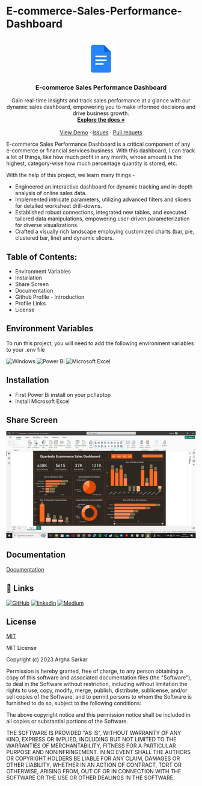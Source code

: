 # E-commerce-Sales-Performance-Dashboard

<!-- PROJECT LOGO -->
<br />
<div align="center">
  <a href="https://github.com/argha-sarkar/E-commerce-Sales-Performance-Dashboard">
    <img src="https://raw.githubusercontent.com/argha-sarkar/E-commerce-Sales-Performance-Dashboard/main/logo.png" alt="Logo" width="80" height="80">
  </a>

  <h3 align="center">E-commerce Sales Performance Dashboard</h3>

  <p align="center">
    Gain real-time insights and track sales performance at a glance with our dynamic sales dashboard, empowering you to make informed decisions and drive business growth.
    <br />
    <a href="https://github.com/argha-sarkar/E-commerce-Sales-Performance-Dashboard/tree/main"><strong>Explore the docs »</strong></a>
    <br />
    <br />
    <a href="https://github.com/othneildrew/Best-README-Template">View Demo</a>
    ·
    <a href="https://github.com/argha-sarkar/E-commerce-Sales-Performance-Dashboard/issues">Issues</a>
    ·
    <a href="https://github.com/argha-sarkar/E-commerce-Sales-Performance-Dashboard/pulls">Pull requets</a>
  </p>
</div>

E-commerce Sales Performance Dashboard is a critical component of any e-commerce or financial services business. With this dashboard, I can track a lot of things, like how much profit in any month, whose amount is the highest, category-wise how much percentage quantity is stored, etc. 

With the help of this project, we learn many things -
* Engineered an interactive dashboard for dynamic tracking and in-depth analysis of online sales data.
* Implemented intricate parameters, utilizing advanced filters and slicers for detailed worksheet drill-downs.
* Established robust connections, integrated new tables, and executed tailored data manipulations, empowering user-driven parameterization for diverse visualizations.
* Crafted a visually rich landscape employing customized charts (bar, pie, clustered bar, line) and dynamic slicers.


## Table of Contents:
* Environment Variables
* Installation
* Share Screen
* Documentation
* Github Profile - Introduction
* Profile Links
* License

## Environment Variables

To run this project, you will need to add the following environment variables to your .env file

![Windows](https://img.shields.io/badge/Windows-0078D6?style=for-the-badge&logo=windows&logoColor=white)
![Power Bi](https://img.shields.io/badge/power_bi-F2C811?style=for-the-badge&logo=powerbi&logoColor=black)
![Microsoft Excel](https://img.shields.io/badge/Microsoft_Excel-217346?style=for-the-badge&logo=microsoft-excel&logoColor=white)

## Installation
* First Power Bi install on your pc/laptop 
* Install Microsoft Excel

  
## Share Screen

![[image alt text]](https://raw.githubusercontent.com/argha-sarkar/E-commerce-Sales-Performance-Dashboard/main/Screenshot%20(7).png)

## Documentation

[Documentation](https://linktodocumentation)





## 🔗 Links
[![GitHub](https://img.shields.io/badge/github-%23121011.svg?style=for-the-badge&logo=github&logoColor=white)](https://github.com/argha-sarkar)
[![linkedin](https://img.shields.io/badge/linkedin-0A66C2?style=for-the-badge&logo=linkedin&logoColor=white)](https://www.linkedin.com/in/arghasarkar/)
[![Medium](https://img.shields.io/badge/Medium-12100E?style=for-the-badge&logo=medium&logoColor=white)](https://medium.com/@arghasarkar5373)


## License

[MIT](https://choosealicense.com/licenses/mit/)

MIT License

Copyright (c) 2023 Argha Sarkar

Permission is hereby granted, free of charge, to any person obtaining a copy
of this software and associated documentation files (the "Software"), to deal
in the Software without restriction, including without limitation the rights
to use, copy, modify, merge, publish, distribute, sublicense, and/or sell
copies of the Software, and to permit persons to whom the Software is
furnished to do so, subject to the following conditions:

The above copyright notice and this permission notice shall be included in all
copies or substantial portions of the Software.

THE SOFTWARE IS PROVIDED "AS IS", WITHOUT WARRANTY OF ANY KIND, EXPRESS OR
IMPLIED, INCLUDING BUT NOT LIMITED TO THE WARRANTIES OF MERCHANTABILITY,
FITNESS FOR A PARTICULAR PURPOSE AND NONINFRINGEMENT. IN NO EVENT SHALL THE
AUTHORS OR COPYRIGHT HOLDERS BE LIABLE FOR ANY CLAIM, DAMAGES OR OTHER
LIABILITY, WHETHER IN AN ACTION OF CONTRACT, TORT OR OTHERWISE, ARISING FROM,
OUT OF OR IN CONNECTION WITH THE SOFTWARE OR THE USE OR OTHER DEALINGS IN THE
SOFTWARE.

